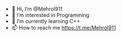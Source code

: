- 👋 Hi, I’m @Mehrol911
- 👀 I’m interested in Programming
- 🌱 I’m currently learning C++
- 📫 How to reach me https://t.me/Mehrol911

<!---
Mehrol911/Mehrol911 is a ✨ special ✨ repository because its `README.md` (this file) appears on your GitHub profile.
You can click the Preview link to take a look at your changes.
--->
